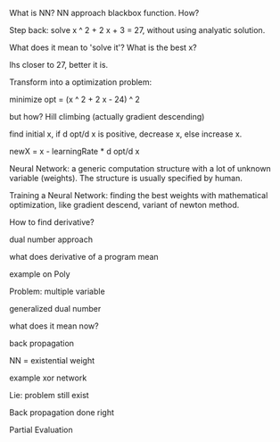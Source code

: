 What is NN?
NN approach blackbox function.
How?

Step back:
solve x ^ 2 + 2 x + 3 = 27, without using analyatic solution.

What does it mean to 'solve it'? What is the best x?

lhs closer to 27, better it is.

Transform into a optimization problem:

minimize opt = (x ^ 2 + 2 x - 24) ^ 2

but how? Hill climbing (actually gradient descending)

find initial x, if d opt/d x is positive, decrease x, else increase x.

newX = x - learningRate * d opt/d x

Neural Network: a generic computation structure with a lot of unknown variable (weights).
The structure is usually specified by human.

Training a Neural Network: finding the best weights with mathematical optimization, like gradient descend, variant of newton method.

How to find derivative?

dual number approach

what does derivative of a program mean

example on Poly

Problem: multiple variable

generalized dual number

what does it mean now?

back propagation

NN = existential weight

example xor network

Lie: problem still exist

Back propagation done right

Partial Evaluation